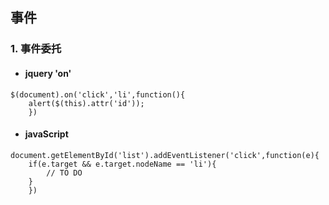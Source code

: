 ## 事件 ##
### 1. 事件委托
- #### jquery 'on'
```
$(document).on('click','li',function(){
    alert($(this).attr('id'));
    })
```
- #### javaScript
```
document.getElementById('list').addEventListener('click',function(e){
    if(e.target && e.target.nodeName == 'li'){
        // TO DO
    }
    })
```
